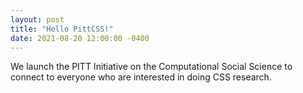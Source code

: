 ```yaml
---
layout: post
title: "Hello PittCSS!"
date: 2021-08-20 12:00:00 -0400
---
```


We launch the PITT Initiative on the Computational Social Science to connect to everyone who are interested in doing CSS research.

